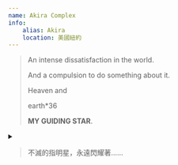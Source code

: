 ```yaml
---
name: Akira Complex
info:
    alias: Akira
    location: 美國紐約
---
```


> An intense dissatisfaction in the world.
>
> And a compulsion to do something about it.
>
> Heaven and
> 
> earth*36
>
> **MY GUIDING STAR**.

<details>
<summary></summary>

Akira Complex 是一個很棒，很漂亮，很有愛心的人。

多年來，ta 努力克服自己的痛苦，用 ta 傑出的才華，與震撼人心的音樂給大家帶來歡樂。

但是，ta 所受到的痛苦對 ta 來說，也許太過沉重了……

那個充滿愛與溫暖的靈魂終究離開了我們，像一顆流星。燦爛而脆弱，震撼卻轉瞬即逝……

Akira，我們永遠記得你和你的創作。

</details>

> 不滅的指明星，永遠閃耀著……
